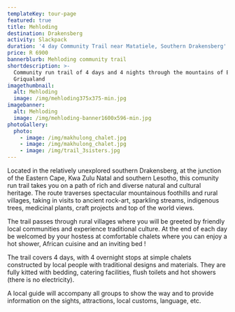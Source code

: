 ```yaml
---
templateKey: tour-page
featured: true
title: Mehloding
destination: Drakensberg
activity: Slackpack
duration: '4 day Community Trail near Matatiele, Southern Drakensberg'
price: R 6900
bannerblurb: Mehloding community trail
shortdescription: >-
  Community run trail of 4 days and 4 nights through the mountains of East
  Griqualand
imagethumbnail:
  alt: Mehloding
  image: /img/mehloding375x375-min.jpg
imagebanner:
  alt: Mehloding
  image: /img/mehloding-banner1600x596-min.jpg
photoGallery:
  photo:
    - image: /img/makhulong_chalet.jpg
    - image: /img/makhulong_chalet.jpg
    - image: /img/trail_3sisters.jpg
---
```

Located in the relatively unexplored southern Drakensberg, at the junction of the Eastern Cape, Kwa Zulu Natal and southern Lesotho, this comunity run trail takes you on a path of rich and diverse natural and cultural heritage. The route traverses spectacular mountainous foothills and rural villages, taking in visits to ancient rock-art, sparkling streams, indigenous trees, medicinal plants, craft projects and top of the world views. 

The trail passes  through rural villages where you will be greeted by friendly local communities and experience traditional culture. At the end of each day be welcomed by your hostess at comfortable chalets where you can enjoy a hot shower, African cuisine and an inviting bed !

The trail covers 4 days, with 4 overnight stops at simple chalets constructed by local people with traditional designs and materials. They are fully kitted with bedding, catering facilities, flush toilets and hot showers (there is no electricity).

A local guide will accompany all groups to show the way and to provide information on the sights, attractions, local customs, language, etc.
